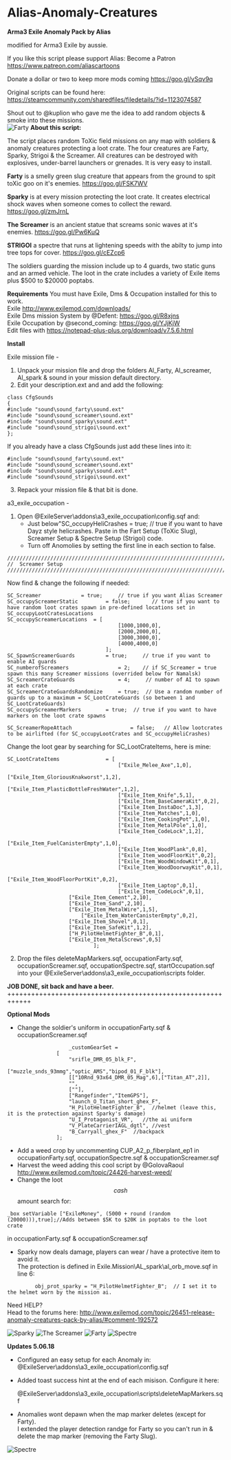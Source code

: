 # Alias-Anomaly-Creatures
**Arma3 Exile Anomaly Pack by Alias**

modified for Arma3 Exile by aussie.

If you like this script please support Alias:
Become a Patron https://www.patreon.com/aliascartoons

Donate a dollar or two to keep more mods coming https://goo.gl/ySqv9q  

Original scripts can be found here: https://steamcommunity.com/sharedfiles/filedetails/?id=1123074587

Shout out to @kuplion who gave me the idea to add random objects & smoke into these missions.<br />
![Farty](https://media.discordapp.net/attachments/281649762934194187/448403282315182085/20180519222528_1.jpg)
**About this script:**

The script places random ToXic field missions on any map with soldiers & anomaly creatures protecting a loot crate. The four creatures are Farty, Sparky, Strigoi & the Screamer. All creatures can be destroyed with explosives, under-barrel launchers or grenades. It is very easy to install.

**Farty** is a smelly green slug creature that appears from the ground to spit toXic goo on it's enemies.
https://goo.gl/FSK7WV

**Sparky** is at every mission protecting the loot crate. It creates electrical shock waves when someone comes to collect the reward.
https://goo.gl/zmJrnL

**The Screamer** is an ancient statue that screams sonic waves at it's enemies. 
https://goo.gl/Pw6KuQ

**STRIGOI** a spectre that runs at lightening speeds with the abilty to jump into tree tops for cover. 
https://goo.gl/cEZcp6

The soldiers guarding the mission include up to 4 guards, two static guns and an armed vehicle. The loot in the crate includes a variety of Exile items plus $500 to $20000 poptabs.

**Requirements**
You must have Exile, Dms & Occupation installed for this to work.<br />
Exile http://www.exilemod.com/downloads/<br />
Exile Dms mission System by @Defent: https://goo.gl/R8xjns<br />
Exile Occupation by @second_coming: https://goo.gl/YJjKjW<br />
Edit files with https://notepad-plus-plus.org/download/v7.5.6.html<br />


**Install**

Exile mission file - <br />
1. Unpack your mission file and drop the folders Al_Farty, Al_screamer, Al_spark & sound in your mission default directory.<br />
2. Edit your description.ext and and add the following:
```
class CfgSounds
{
#include "sound\sound_farty\sound.ext"
#include "sound\sound_screamer\sound.ext"
#include "sound\sound_sparky\sound.ext"
#include "sound\sound_strigoi\sound.ext"
};
```
If you already have a class CfgSounds just add these lines into it:   
```
#include "sound\sound_farty\sound.ext"
#include "sound\sound_screamer\sound.ext"
#include "sound\sound_sparky\sound.ext"
#include "sound\sound_strigoi\sound.ext"
```
3. Repack your mission file & that bit is done.

a3_exile_occupation - 
1. Open @ExileServer\addons\a3_exile_occupation\config.sqf and:
   + Just below"SC_occupyHeliCrashes = true; // true if you want to have Dayz style helicrashes.
     Paste in the Fart Setup (ToXic Slug), Screamer Setup & Spectre Setup (Strigoi) code. 
   + Turn off Anomolies by setting the first line in each section to false.
```
////////////////////////////////////////////////////////////////////////////////////////////////////////////////////////////////////////
//	Screamer Setup 
////////////////////////////////////////////////////////////////////////////////////////////////////////////////////////////////////////
```
Now find & change the following if needed:
```
SC_Screamer     		= true;		// true if you want Alias Screamer
SC_occupyScreamerStatic         = false;       // true if you want to have random loot crates spawn in pre-defined locations set in SC_occupyLootCratesLocations
SC_occupyScreamerLocations	= [
                                    [1000,1000,0],
                                    [2000,2000,0],
                                    [3000,3000,0],
                                    [4000,4000,0]
                                ];
SC_SpawnScreamerGuards			= true;		// true if you want to enable AI guards
SC_numberofScreamers       	        = 2; 	// if SC_Screamer = true spawn this many Screamer missions (overrided below for Namalsk)
SC_ScreamerCrateGuards          	= 4;     // number of AI to spawn at each crate
SC_ScreamerCrateGuardsRandomize 	= true;  // Use a random number of guards up to a maximum = SC_LootCrateGuards (so between 1 and SC_LootCrateGuards)
SC_occupyScreamerMarkers		= true;	 // true if you want to have markers on the loot crate spawns

SC_ScreamerRopeAttach               	= false;   // Allow lootcrates to be airlifted (for SC_occupyLootCrates and SC_occupyHeliCrashes)
```
Change the loot gear by searching for SC_LootCrateItems, here is mine:
```
SC_LootCrateItems           	= [
                                    ["Exile_Melee_Axe",1,0],
                                    ["Exile_Item_GloriousKnakworst",1,2],
                                    ["Exile_Item_PlasticBottleFreshWater",1,2],
                                    ["Exile_Item_Knife",5,1],
                                    ["Exile_Item_BaseCameraKit",0,2],
                                    ["Exile_Item_InstaDoc",1,3],
                                    ["Exile_Item_Matches",1,0],
                                    ["Exile_Item_CookingPot",1,0],                      
                                    ["Exile_Item_MetalPole",1,0],
                                    ["Exile_Item_CodeLock",1,2],
                                    ["Exile_Item_FuelCanisterEmpty",1,0],
                                    ["Exile_Item_WoodPlank",0,8],
                                    ["Exile_Item_woodFloorKit",0,2],
                                    ["Exile_Item_WoodWindowKit",0,1],
                                    ["Exile_Item_WoodDoorwayKit",0,1],
                                    ["Exile_Item_WoodFloorPortKit",0,2],   
                                    ["Exile_Item_Laptop",0,1],
                                    ["Exile_Item_CodeLock",0,1],
				    ["Exile_Item_Cement",2,10],
				    ["Exile_Item_Sand",2,10],
				    ["Exile_Item_MetalWire",1,5],
      				    ["Exile_Item_WaterCanisterEmpty",0,2],
				    ["Exile_Item_Shovel",0,1],
				    ["Exile_Item_SafeKit",1,2],
				    ["H_PilotHelmetFighter_B",0,1],						  
				    ["Exile_Item_MetalScrews",0,5]
                            ];        
```			    
2. Drop the files deleteMapMarkers.sqf, occupationFarty.sqf, occupationScreamer.sqf, occupationSpectre.sqf, startOccupation.sqf 
   into your @ExileServer\addons\a3_exile_occupation\scripts folder.
   
**JOB DONE, sit back and have a beer.**
++++++++++++++++++++++++++++++++++++++++++++++++++++++++++++

**Optional Mods**
+ Change the soldier's uniform in occupationFarty.sqf & occupationScreamer.sqf
```
					_customGearSet =
				[
					"srifle_DMR_05_blk_F",
					["muzzle_snds_93mmg","optic_AMS","bipod_01_F_blk"],
					[["10Rnd_93x64_DMR_05_Mag",6],["Titan_AT",2]],          
					"",
					[""],
					["Rangefinder","ItemGPS"],
					"launch_O_Titan_short_ghex_F",
					"H_PilotHelmetFighter_B",  //helmet (leave this, it is the protection against Sparky's damage)
					"U_I_Protagonist_VR",   //the ai uniform
					"V_PlateCarrierIAGL_dgtl", //vest
					"B_Carryall_ghex_F"  //backpack
				];
```
+ Add a weed crop by uncommenting CUP_A2_p_fiberplant_ep1 in occupationFarty.sqf, occupationSpectre.sqf & occupationScreamer.sqf  
+ Harvest the weed adding this cool script by @GolovaRaoul http://www.exilemod.com/topic/24426-harvest-weed/
+ Change the loot $$cash$$ amount search for:
```
_box setVariable ["ExileMoney", (5000 + round (random (20000))),true];//Adds between $5K to $20K in poptabs to the loot crate
```
in occupationFarty.sqf & occupationScreamer.sqf  

+ Sparky now deals damage, players can wear / have a protective item to avoid it.   
  The protection is defined in Exile.Mission\\AL_spark\al_orb_move.sqf in line 6:
```
         obj_prot_sparky = "H_PilotHelmetFighter_B";  // I set it to the helmet worn by the mission ai.   
```	 
Need HELP?   
Head to the forums here: http://www.exilemod.com/topic/26451-release-anomaly-creatures-pack-by-alias/#comment-192572

![Sparky](https://media.discordapp.net/attachments/288089861955518465/447418006927179776/20180519203800_1.jpg)
![The Screamer](https://media.discordapp.net/attachments/288089861955518465/447777316731355146/20180520234416_2.jpg)
![Farty](https://media.discordapp.net/attachments/281649762934194187/448403282356862977/20180519231141_1.jpg)
![Spectre](https://cdn.discordapp.com/attachments/281649762934194187/451072062606540811/20180529013425_1.jpg)  

**Updates 5.06.18**  

+ Configured an easy setup for each Anomaly in: @ExileServer\addons\a3_exile_occupation\config.sqf  

+ Added toast success hint at the end of each misison. Configure it here:  

  @ExileServer\addons\a3_exile_occupation\scripts\deleteMapMarkers.sqf  

+ Anomalies wont depawn when the map marker deletes (except for Farty).   
  I extended the player detection randge for Farty so you can't run in & delete the map marker (removing the Farty Slug).    


![Spectre](https://cdn.discordapp.com/attachments/331697969231298562/453286560821936130/20180605040854_1.jpg)  

